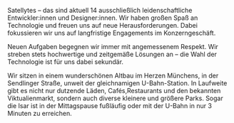 Satellytes – das sind aktuell 14 ausschließlich leidenschaftliche Entwickler:innen und Designer:innen. Wir haben großen Spaß an Technologie und freuen uns auf neue Herausforderungen. Dabei fokussieren wir uns auf langfristige Engagements im Konzerngeschäft.

Neuen Aufgaben begegnen wir immer mit angemessenem Respekt. Wir streben stets hochwertige und zeitgemäße Lösungen an – die Wahl der Technologie ist für uns dabei sekundär.

Wir sitzen in einem wunderschönen Altbau im Herzen Münchens, in der Sendlinger Straße, unweit der gleichnamigen U-Bahn-Station. In Laufweite gibt es nicht nur dutzende Läden, Cafés,Restaurants und den bekannten Viktualienmarkt, sondern auch diverse kleinere und größere Parks. Sogar die Isar ist in der Mittagspause fußläufig oder mit der U-Bahn in nur 3 Minuten zu erreichen.
